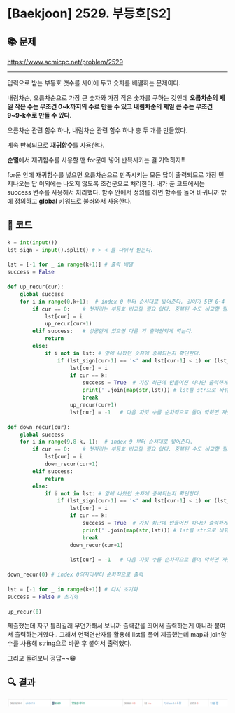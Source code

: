 # [Baekjoon] 2529. 부등호[S2]

## 📚 문제

https://www.acmicpc.net/problem/2529

---

입력으로 받는 부등호 갯수를 사이에 두고 숫자를 배열하는 문제이다. 

내림차순, 오름차순으로 가장 큰 숫자와 가장 작은 숫자를 구하는 것인데 **오름차순의 제일 작은 수는 무조건 0~k까지의 수로 만들 수 있고 내림차순의 제일 큰 수는 무조건 9~9-k수로 만들 수 있다.** 

오름차순 관련 함수 하나, 내림차순 관련 함수 하나 총 두 개를 만들었다.

계속 반복되므로 **재귀함수**를 사용한다. 

**순열**에서 재귀함수를 사용할 땐  for문에 넣어 반복시키는 걸 기억하자!! 

for문 안에 재귀함수를 넣으면 오름차순으로 만족시키는 모든 답이 출력되므로 가장 먼저나오는 답 이외에는 나오지 않도록 조건문으로 처리한다. 내가 푼 코드에서는 success 변수를 사용해서 처리했다. 함수 안에서 정의를 하면 함수를 돌며 바뀌니까 밖에 정의하고 **global** 키워드로 불러와서 사용한다.

## 📒 코드

```python
k = int(input())
lst_sign = input().split() # > < 를 나눠서 받는다.

lst = [-1 for _ in range(k+1)] # 출력 배열
success = False

def up_recur(cur):
    global success
    for i in range(0,k+1):  # index 0 부터 순서대로 넣어준다. 길이가 5면 0~4 숫자로 무조건 만들 수 있다.
        if cur == 0:    # 첫자리는 부등호 비교할 필요 없다. 중복된 수도 비교할 필요 X
            lst[cur] = i
            up_recur(cur+1)
        elif success:   # 성공한게 있으면 다른 거 출력안되게 막는다.
            return
        else:
            if i not in lst: # 앞에 나왔던 숫자에 중복되는지 확인한다.
                if (lst_sign[cur-1] == '<' and lst[cur-1] < i) or (lst_sign[cur-1] == '>' and lst[cur-1] > i):
                    lst[cur] = i
                    if cur == k:
                        success = True  # 가장 최근에 만들어진 하나만 출력하게 해주기 위해 사용
                        print(''.join(map(str,lst))) # lst를 str으로 바꿔 출력
                        break
                    up_recur(cur+1)
                    lst[cur] = -1   # 다음 자릿 수를 순차적으로 돌며 막히면 자릿 수를 다시 수정해준다.

def down_recur(cur):
    global success
    for i in range(9,8-k,-1):  # index 9 부터 순서대로 넣어준다.
        if cur == 0:    # 첫자리는 부등호 비교할 필요 없다. 중복된 수도 비교할 필요 X
            lst[cur] = i
            down_recur(cur+1)
        elif success:
            return
        else:
            if i not in lst: # 앞에 나왔던 숫자에 중복되는지 확인한다.
                if (lst_sign[cur-1] == '<' and lst[cur-1] < i) or (lst_sign[cur-1] == '>' and lst[cur-1] > i):
                    lst[cur] = i
                    if cur == k:
                        success = True  # 가장 최근에 만들어진 하나만 출력하게 해주기 위해 사용
                        print(''.join(map(str,lst))) # lst를 str으로 바꿔 출력
                        break
                    down_recur(cur+1)

                    lst[cur] = -1   # 다음 자릿 수를 순차적으로 돌며 막히면 자릿 수를 다시 수정해준다.

down_recur(0) # index 0의자리부터 순차적으로 출력 

lst = [-1 for _ in range(k+1)] # 다시 초기화
success = False # 초기화

up_recur(0) 
```

제출했는데 자꾸 틀리길래 무언가해서 보니까 출력값을 띄어서 출력하는게 아니라 붙여서 출력하는거였다.. 그래서 언팩연산자를 활용해 list를 풀어 제출했는데 map과 join함수를 사용해 string으로 바꾼 후 붙여서 출력했다.

그리고 돌려보니 정답~~😁

## 🔍 결과

![image-20220128005804856](S2_2529.assets/image-20220128005804856.png)